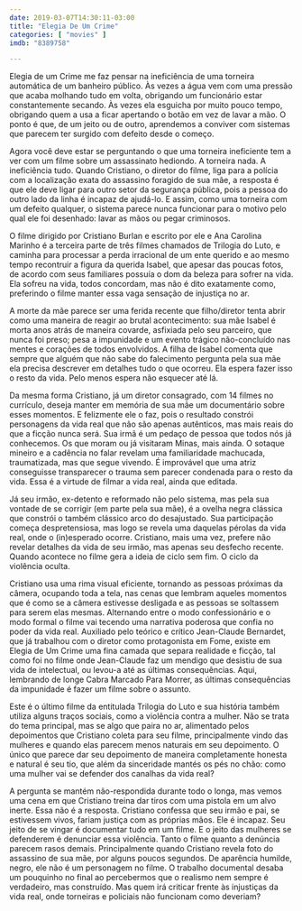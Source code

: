 ```yaml
---
date: 2019-03-07T14:30:11-03:00
title: "Elegia De Um Crime"
categories: [ "movies" ]
imdb: "8389758"

---
```

Elegia de um Crime me faz pensar na ineficiência de uma torneira automática de um banheiro público. Às vezes a água vem com uma pressão que acaba molhando tudo em volta, obrigando um funcionário estar constantemente secando. Às vezes ela esguicha por muito pouco tempo, obrigando quem a usa a ficar apertando o botão em vez de lavar a mão. O ponto é que, de um jeito ou de outro, aprendemos a conviver com sistemas que parecem ter surgido com defeito desde o começo.

Agora você deve estar se perguntando o que uma torneira ineficiente tem a ver com um filme sobre um assassinato hediondo. A torneira nada. A ineficiência tudo. Quando Cristiano, o diretor do filme, liga para a polícia com a localização exata do assassino foragido de sua mãe, a resposta é que ele deve ligar para outro setor da segurança pública, pois a pessoa do outro lado da linha é incapaz de ajudá-lo. E assim, como uma torneira com um defeito qualquer, o sistema parece nunca funcionar para o motivo pelo qual ele foi desenhado: lavar as mãos ou pegar criminosos.

O filme dirigido por Cristiano Burlan e escrito por ele e Ana Carolina Marinho é a terceira parte de três filmes chamados de Trilogia do Luto, e caminha para processar a perda irracional de um ente querido e ao mesmo tempo recontruir a figura da querida Isabel, que apesar das poucas fotos, de acordo com seus familiares possuía o dom da beleza para sofrer na vida. Ela sofreu na vida, todos concordam, mas não é dito exatamente como, preferindo o filme manter essa vaga sensação de injustiça no ar.

A morte da mãe parece ser uma ferida recente que filho/diretor tenta abrir como uma maneira de reagir ao brutal acontecimento: sua mãe Isabel é morta anos atrás de maneira covarde, asfixiada pelo seu parceiro, que nunca foi preso; pesa a impunidade e um evento trágico não-concluído nas mentes e corações de todos envolvidos. A filha de Isabel comenta que sempre que alguém que não sabe do falecimento pergunta pela sua mãe ela precisa descrever em detalhes tudo o que ocorreu. Ela espera fazer isso o resto da vida. Pelo menos espera não esquecer até lá.

Da mesma forma Cristiano, já um diretor consagrado, com 14 filmes no currículo, deseja manter em memória de sua mãe um documentário sobre esses momentos. E felizmente ele o faz, pois o resultado constrói personagens da vida real que não são apenas autênticos, mas mais reais do que a ficção nunca será. Sua irmã é um pedaço de pessoa que todos nós já conhecemos. Os que moram ou já visitaram Minas, mais ainda. O sotaque mineiro e a cadência no falar revelam uma familiaridade machucada, traumatizada, mas que segue vivendo. É improvável que uma atriz conseguisse transparecer o trauma sem parecer condenada para o resto da vida. Essa é a virtude de filmar a vida real, ainda que editada.

Já seu irmão, ex-detento e reformado não pelo sistema, mas pela sua vontade de se corrigir (em parte pela sua mãe), é a ovelha negra clássica que constrói o também clássico arco do desajustado. Sua participação começa despretensiosa, mas logo se revela uma daquelas pérolas da vida real, onde o (in)esperado ocorre. Cristiano, mais uma vez, prefere não revelar detalhes da vida de seu irmão, mas apenas seu desfecho recente. Quando acontece no filme gera a ideia de ciclo sem fim. O ciclo da violência oculta.

Cristiano usa uma rima visual eficiente, tornando as pessoas próximas da câmera, ocupando toda a tela, nas cenas que lembram aqueles momentos que é como se a câmera estivesse desligada e as pessoas se soltassem para serem elas mesmas. Alternando entre o modo confessionário e o modo formal o filme vai tecendo uma narrativa poderosa que confia no poder da vida real. Auxiliado pelo teórico e crítico Jean-Claude Bernardet, que já trabalhou com o diretor como protagonista em Fome, existe em Elegia de Um Crime uma fina camada que separa realidade e ficção, tal como foi no filme onde Jean-Claude faz um mendigo que desistiu de sua vida de intelectual, ou levou-a até as últimas consequências. Aqui, lembrando de longe Cabra Marcado Para Morrer, as últimas consequências da impunidade é fazer um filme sobre o assunto.

Este é o último filme da entitulada Trilogia do Luto e sua história também utiliza alguns traços sociais, como a violência contra a mulher. Não se trata do tema principal, mas se algo que paira no ar, alimentado pelos depoimentos que Cristiano coleta para seu filme, principalmente vindo das mulheres e quando elas parecem menos naturais em seu depoimento. O único que parece dar seu depoimento de maneira completamente honesta e natural é seu tio, que além da sinceridade mantés os pés no chão: como uma mulher vai se defender dos canalhas da vida real?

A pergunta se mantém não-respondida durante todo o longa, mas vemos uma cena em que Cristiano treina dar tiros com uma pistola em um alvo inerte. Essa não é a resposta. Cristiano confessa que seu irmão e pai, se estivessem vivos, fariam justiça com as próprias mãos. Ele é incapaz. Seu jeito de se vingar é documentar tudo em um filme. E o jeito das mulheres se defenderem é denunciar essa violência. Tanto o filme quanto a denúncia parecem rasos demais. Principalmente quando Cristiano revela foto do assassino de sua mãe, por alguns poucos segundos. De aparência humilde, negro, ele não é um personagem no filme. O trabalho documental desaba um pouquinho no final ao percebermos que o realismo nem sempre é verdadeiro, mas construído. Mas quem irá criticar frente às injustiças da vida real, onde torneiras e policiais não funcionam como deveriam?
